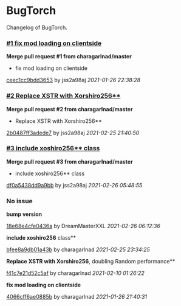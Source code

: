 
# BugTorch

Changelog of BugTorch.


### [#1 fix mod loading on clientside](https://github.com/GTNewHorizons/BugTorch/pull/1)
**Merge pull request #1 from charagarlnad/master**
* fix mod loading on clientside

[ceec1cc9bdd3653](https://github.com/GTNewHorizons/BugTorch/commit/ceec1cc9bdd3653)
by jss2a98aj *2021-01-26 22:38:28*
### [#2 Replace XSTR with Xorshiro256**](https://github.com/GTNewHorizons/BugTorch/pull/2)
**Merge pull request #2 from charagarlnad/master**
* Replace XSTR with Xorshiro256**

[2b0487ff3adede7](https://github.com/GTNewHorizons/BugTorch/commit/2b0487ff3adede7)
by jss2a98aj *2021-02-25 21:40:50*
### [#3 include xoshiro256** class](https://github.com/GTNewHorizons/BugTorch/pull/3)
**Merge pull request #3 from charagarlnad/master**
* include xoshiro256** class

[df0a5438dd9a9bb](https://github.com/GTNewHorizons/BugTorch/commit/df0a5438dd9a9bb)
by jss2a98aj *2021-02-26 05:48:55*
### No issue
**bump version**

[18e68e4cfe0436a](https://github.com/GTNewHorizons/BugTorch/commit/18e68e4cfe0436a)
by DreamMasterXXL *2021-02-26 06:12:36*

**include xoshiro256** class**

[bfee8a9db01a43b](https://github.com/GTNewHorizons/BugTorch/commit/bfee8a9db01a43b)
by charagarlnad *2021-02-25 23:34:25*

**Replace XSTR with Xorshiro256**, doubling Random performance**

[f41c7e21d52c5af](https://github.com/GTNewHorizons/BugTorch/commit/f41c7e21d52c5af)
by charagarlnad *2021-02-10 01:26:22*

**fix mod loading on clientside**

[4066cff6ae0885b](https://github.com/GTNewHorizons/BugTorch/commit/4066cff6ae0885b)
by charagarlnad *2021-01-26 21:40:31*

